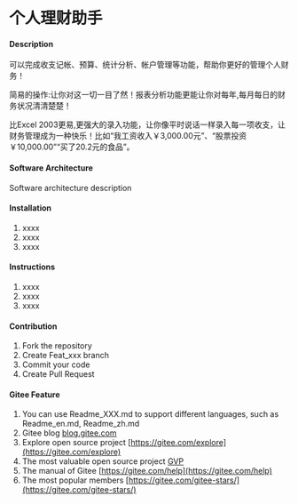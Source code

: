 # 个人理财助手

#### Description
可以完成收支记帐、预算、统计分析、帐户管理等功能，帮助你更好的管理个人财务！

简易的操作:让你对这一切一目了然！报表分析功能更能让你对每年,每月每日的财务状况清清楚楚！

比Excel 2003更易,更强大的录入功能，让你像平时说话一样录入每一项收支，让财务管理成为一种快乐！比如“我工资收入￥3,000.00元”、“股票投资￥10,000.00”“买了20.2元的食品”。

#### Software Architecture
Software architecture description

#### Installation

1.  xxxx
2.  xxxx
3.  xxxx

#### Instructions

1.  xxxx
2.  xxxx
3.  xxxx

#### Contribution

1.  Fork the repository
2.  Create Feat_xxx branch
3.  Commit your code
4.  Create Pull Request


#### Gitee Feature

1.  You can use Readme\_XXX.md to support different languages, such as Readme\_en.md, Readme\_zh.md
2.  Gitee blog [blog.gitee.com](https://blog.gitee.com)
3.  Explore open source project [https://gitee.com/explore](https://gitee.com/explore)
4.  The most valuable open source project [GVP](https://gitee.com/gvp)
5.  The manual of Gitee [https://gitee.com/help](https://gitee.com/help)
6.  The most popular members  [https://gitee.com/gitee-stars/](https://gitee.com/gitee-stars/)
